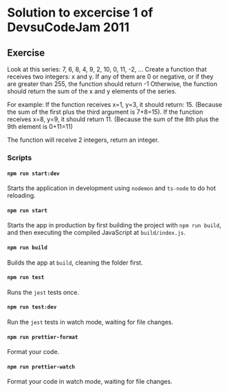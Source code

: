 # Solution to excercise 1 of DevsuCodeJam 2011

## Exercise

Look at this series: 7, 6, 8, 4, 9, 2, 10, 0, 11, -2, …
Create a function that receives two integers: x and y. If any of them are 0 or negative, or if
they are greater than 255, the function should return -1
Otherwise, the function should return the sum of the x and y elements of the series.

For example: If the function receives x=1, y=3, it should return: 15. (Because the sum of the
first plus the third argument is 7+8=15). If the function receives x=8, y=9, it should return 11.
(Because the sum of the 8th plus the 9th element is 0+11=11)

The function will receive 2 integers, return an integer.

### Scripts

#### `npm run start:dev`

Starts the application in development using `nodemon` and `ts-node` to do hot reloading.

#### `npm run start`

Starts the app in production by first building the project with `npm run build`, and then executing the compiled JavaScript at `build/index.js`.

#### `npm run build`

Builds the app at `build`, cleaning the folder first.

#### `npm run test`

Runs the `jest` tests once.

#### `npm run test:dev`

Run the `jest` tests in watch mode, waiting for file changes.

#### `npm run prettier-format`

Format your code.

#### `npm run prettier-watch`

Format your code in watch mode, waiting for file changes.

